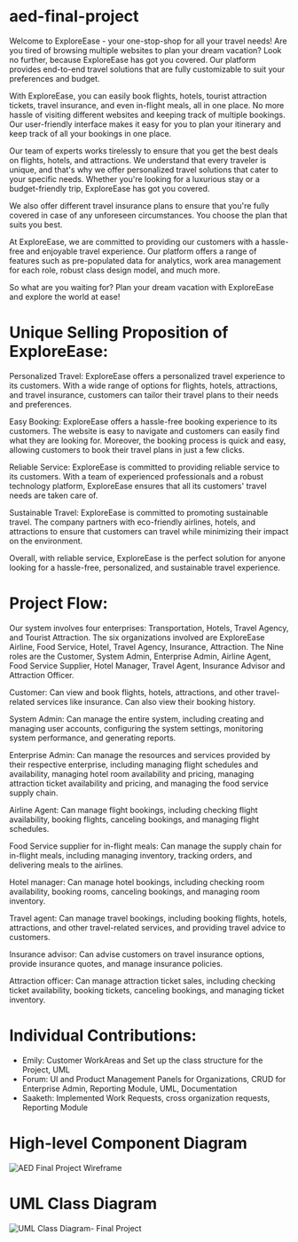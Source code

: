 # aed-final-project
 
Welcome to ExploreEase - your one-stop-shop for all your travel needs! Are you tired of browsing multiple websites to plan your dream vacation? Look no further, because ExploreEase has got you covered. Our platform provides end-to-end travel solutions that are fully customizable to suit your preferences and budget.

With ExploreEase, you can easily book flights, hotels, tourist attraction tickets, travel insurance, and even in-flight meals, all in one place. No more hassle of visiting different websites and keeping track of multiple bookings. Our user-friendly interface makes it easy for you to plan your itinerary and keep track of all your bookings in one place.

Our team of experts works tirelessly to ensure that you get the best deals on flights, hotels, and attractions. We understand that every traveler is unique, and that's why we offer personalized travel solutions that cater to your specific needs. Whether you're looking for a luxurious stay or a budget-friendly trip, ExploreEase has got you covered.

We also offer different travel insurance plans to ensure that you're fully covered in case of any unforeseen circumstances. You choose the plan that suits you best.

At ExploreEase, we are committed to providing our customers with a hassle-free and enjoyable travel experience. Our platform offers a range of features such as pre-populated data for analytics, work area management for each role, robust class design model, and much more.

So what are you waiting for? Plan your dream vacation with ExploreEase and explore the world at ease!

# Unique Selling Proposition of ExploreEase:

Personalized Travel: ExploreEase offers a personalized travel experience to its customers. With a wide range of options for flights, hotels, attractions, and travel insurance, customers can tailor their travel plans to their needs and preferences.

Easy Booking: ExploreEase offers a hassle-free booking experience to its customers. The website is easy to navigate and customers can easily find what they are looking for. Moreover, the booking process is quick and easy, allowing customers to book their travel plans in just a few clicks.

Reliable Service: ExploreEase is committed to providing reliable service to its customers. With a team of experienced professionals and a robust technology platform, ExploreEase ensures that all its customers' travel needs are taken care of.

Sustainable Travel: ExploreEase is committed to promoting sustainable travel. The company partners with eco-friendly airlines, hotels, and attractions to ensure that customers can travel while minimizing their impact on the environment.

Overall, with reliable service, ExploreEase is the perfect solution for anyone looking for a hassle-free, personalized, and sustainable travel experience.

# Project Flow:

Our system involves four enterprises: Transportation, Hotels, Travel Agency, and Tourist Attraction. The six organizations involved are ExploreEase Airline, Food Service, Hotel, Travel Agency, Insurance, Attraction. The Nine roles are the Customer, System Admin, Enterprise Admin, Airline Agent, Food Service Supplier, Hotel Manager, Travel Agent, Insurance Advisor and Attraction Officer.

Customer: Can view and book flights, hotels, attractions, and other travel-related services like insurance. Can also view their booking history.

System Admin: Can manage the entire system, including creating and managing user accounts, configuring the system settings, monitoring system performance, and generating reports.

Enterprise Admin: Can manage the resources and services provided by their respective enterprise, including managing flight schedules and availability, managing hotel room availability and pricing, managing attraction ticket availability and pricing, and managing the food service supply chain.

Airline Agent: Can manage flight bookings, including checking flight availability, booking flights, canceling bookings, and managing flight schedules.

Food Service supplier for in-flight meals: Can manage the supply chain for in-flight meals, including managing inventory, tracking orders, and delivering meals to the airlines.

Hotel manager: Can manage hotel bookings, including checking room availability, booking rooms, canceling bookings, and managing room inventory.

Travel agent: Can manage travel bookings, including booking flights, hotels, attractions, and other travel-related services, and providing travel advice to customers.

Insurance advisor: Can advise customers on travel insurance options, provide insurance quotes, and manage insurance policies.

Attraction officer: Can manage attraction ticket sales, including checking ticket availability, booking tickets, canceling bookings, and managing ticket inventory.

# Individual Contributions:
- Emily: Customer WorkAreas and Set up the class structure for the Project, UML
- Forum: UI and Product Management Panels for Organizations, CRUD for Enterprise Admin, Reporting Module, UML, Documentation
- Saaketh: Implemented Work Requests, cross organization requests, Reporting Module


# High-level Component Diagram
![AED Final Project Wireframe](https://user-images.githubusercontent.com/113735355/233879327-b6a6583f-9197-4bb4-ba9b-78ea8226d72a.png)

# UML Class Diagram
![UML Class Diagram- Final Project](https://user-images.githubusercontent.com/113735355/233879420-e23aa48e-36ae-4554-adaa-ad24f9b3a934.png)
